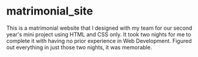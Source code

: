 # matrimonial_site
This is a matrimonial website that I designed with my team for our second year's mini project using HTML and CSS only. It took two nights for me to complete it with having no prior experience in Web Development. Figured out everything in just those two nights, it was memorable.
